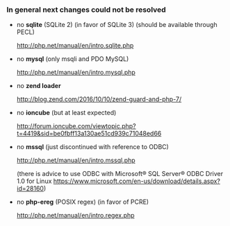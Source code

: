 ### In general next changes could not be resolved ###
* no **sqlite** (SQLite 2) (in favor of SQLite 3) (should be available through PECL)

    http://php.net/manual/en/intro.sqlite.php

* no **mysql** (only msqli and PDO MySQL)

    http://php.net/manual/en/intro.mysql.php

* no **zend loader**

    http://blog.zend.com/2016/10/10/zend-guard-and-php-7/

* no **ioncube** (but at least expected)

    http://forum.ioncube.com/viewtopic.php?t=4419&sid=be0fbff13a130ae51cd939c71048ed66

* no **mssql** (just discontinued with reference to ODBC)

    http://php.net/manual/en/intro.mssql.php

    (there is advice to use ODBC with Microsoft® SQL Server® ODBC Driver 1.0 for Linux https://www.microsoft.com/en-us/download/details.aspx?id=28160)

* no **php-ereg** (POSIX regex) (in favor of PCRE)

    http://php.net/manual/en/intro.regex.php